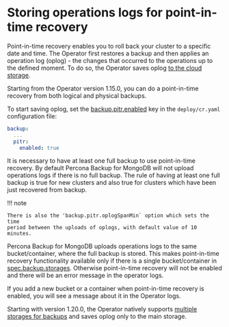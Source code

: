 # Storing operations logs for point-in-time recovery

Point-in-time recovery enables you to roll back your cluster to a
specific date and time. The Operator first restores a backup and then applies an operation log (oplog) - the changes that occurred to the operations up to the defined moment. To do so, the Operator saves oplog [to the cloud storage](backups-storage.md).

Starting from the Operator version 1.15.0, you can do a point-in-time recovery from both logical and physical backups. 

To start saving oplog, set the [backup.pitr.enabled](operator.md#backuppitrenabled)
key in the `deploy/cr.yaml` configuration file:

```yaml
backup:
  ...
  pitr:
    enabled: true
```

It is necessary to have at least one full backup to use point-in-time recovery.
By default Percona Backup for MongoDB will not upload operations logs if there
is no full backup.
The rule of having at least one full backup is true for new clusters and also
true for clusters which have been just recovered from backup.

!!! note

    There is also the 'backup.pitr.oplogSpanMin` option which sets the time
    period between the uploads of oplogs, with default value of 10 minutes.

Percona Backup for MongoDB uploads operations logs to the same bucket/container,
where the full backup is stored. This makes point-in-time recovery functionality
available only if there is a single bucket/container in [spec.backup.storages](operator.md#backupstoragesstorage-nametype). Otherwise point-in-time recovery will not be enabled and there will be an error
message in the operator logs.

If you add a new bucket or a container when point-in-time recovery is enabled, you will see a message about it in the Operator logs.

Starting with version 1.20.0, the Operator natively supports [multiple storages for backups](multi-storage.md) and saves oplog only to the main storage.


